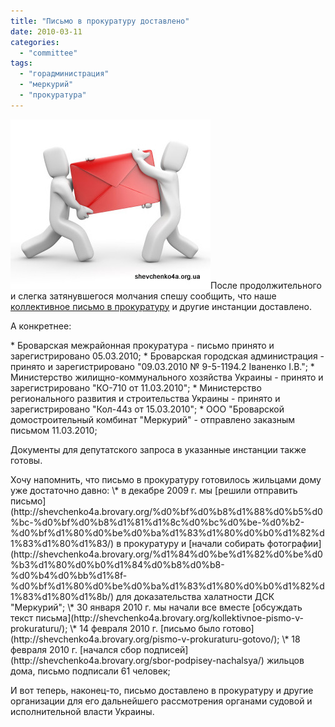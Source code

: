 ```yaml
---
title: "Письмо в прокуратуру доставлено"
date: 2010-03-11
categories: 
  - "committee"
tags: 
  - "горадминистрация"
  - "меркурий"
  - "прокуратура"
---
```


![Доставка почты](/wp-content/uploads/2010/03/mail_delivery-2.jpg "Доставка почты")После продолжительного и слегка затянувшегося молчания спешу сообщить, что наше [коллективное письмо в прокуратуру](http://shevchenko4a.brovary.org/kolektyvne-zvernennya-official-text/) и другие инстанции доставлено.

А конкретнее:

\* Броварская межрайонная прокуратура - письмо принято и зарегистрировано 05.03.2010; \* Броварская городская администрация - принято и зарегистрировано "09.03.2010 № 9-5-1194.2 Іваненко І.В."; \* Министерство жилищно-коммунального хозяйства Украины - принято и зарегистрировано "КО-710 от 11.03.2010"; \* Министерство регионального развития и строительства Украины - принято и зарегистрировано "Кол-44з от 15.03.2010"; \* ООО "Броварской домостроительный комбинат "Меркурий" - отправлено заказным письмом 11.03.2010;

Документы для депутатского запроса в указанные инстанции также готовы.

<!--more Прокомментировать »-->Хочу напомнить, что письмо в прокуратуру готовилось жильцами дому уже достаточно давно: \* в декабре 2009 г. мы [решили отправить письмо](http://shevchenko4a.brovary.org/%d0%bf%d0%b8%d1%88%d0%b5%d0%bc-%d0%bf%d0%b8%d1%81%d1%8c%d0%bc%d0%be-%d0%b2-%d0%bf%d1%80%d0%be%d0%ba%d1%83%d1%80%d0%b0%d1%82%d1%83%d1%80%d1%83/) в прокуратуру и [начали собирать фотографии](http://shevchenko4a.brovary.org/%d1%84%d0%be%d1%82%d0%be%d0%b3%d1%80%d0%b0%d1%84%d0%b8%d0%b8-%d0%b4%d0%bb%d1%8f-%d0%bf%d1%80%d0%be%d0%ba%d1%83%d1%80%d0%b0%d1%82%d1%83%d1%80%d1%8b/) для доказательства халатности ДСК "Меркурий"; \* 30 января 2010 г. мы начали все вместе [обсуждать текст письма](http://shevchenko4a.brovary.org/kollektivnoe-pismo-v-prokuraturu/); \* 14 февраля 2010 г. [письмо было готово](http://shevchenko4a.brovary.org/pismo-v-prokuraturu-gotovo/); \* 18 февраля 2010 г. [начался сбор подписей](http://shevchenko4a.brovary.org/sbor-podpisey-nachalsya/) жильцов дома, письмо подписали 61 человек;

И вот теперь, наконец-то, письмо доставлено в прокуратуру и другие организации для его дальнейшего рассмотрения органами судовой и исполнительной власти Украины.
